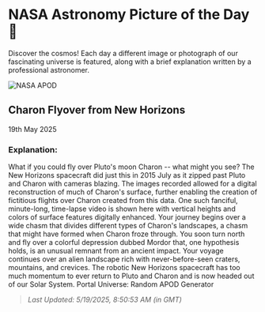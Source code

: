 
  # NASA Astronomy Picture of the Day 🌌

  Discover the cosmos! Each day a different image or photograph of our fascinating universe is featured, along with a brief explanation written by a professional astronomer.

![NASA APOD](undefined)

## Charon Flyover from New Horizons

19th May 2025

### Explanation: 

What if you could fly over Pluto's moon Charon -- what might you see? The New Horizons spacecraft did just this in 2015 July as it zipped past Pluto and Charon with cameras blazing.  The images recorded allowed for a digital reconstruction of much of Charon's surface, further enabling the creation of fictitious flights over Charon created from this data.  One such fanciful, minute-long, time-lapse video is shown here with vertical heights and colors of surface features digitally enhanced.  Your journey begins over a wide chasm that divides different types of Charon's landscapes, a chasm that might have formed when Charon froze through. You soon turn north and fly over a colorful depression dubbed Mordor that, one hypothesis holds, is an unusual remnant from an ancient impact.  Your voyage continues over an alien landscape rich with never-before-seen craters, mountains, and crevices.  The robotic New Horizons spacecraft has too much momentum to ever return to Pluto and Charon and is now headed out of our Solar System.    Portal Universe: Random APOD Generator

> _Last Updated: 5/19/2025, 8:50:53 AM (in GMT)_
